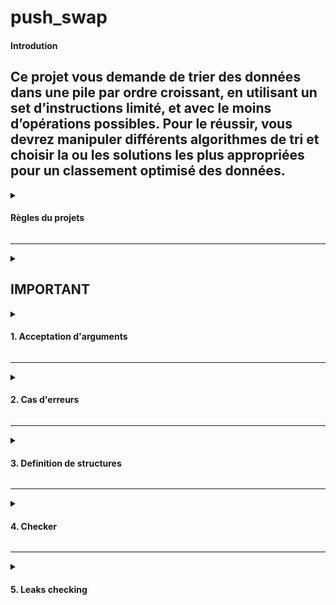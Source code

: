 # push_swap

#### Introdution
Ce projet vous demande de trier des données dans une pile par ordre croissant, en utilisant un set d’instructions limité, et avec le moins d’opérations possibles. Pour le réussir, vous devrez manipuler différents algorithmes de tri et choisir la ou les solutions les plus appropriées pour un classement optimisé des données.
----
<details><summary> 

#### Règles du projets

</summary>
Écrire un programme en C nommé `push_swap` qui trie les données et affiche sur la sortie standard le plus petit programme, fait d’instructions du langage Push swap, permettant de trier les entiers passés en paramètres.

Le jeu est constitué de 2 piles nommées a et b.

- Au départ la pile a contient une quantité aléatoire de négatif et/ou des nombres positifs qui ne peuvent pas être dupliqués. **La pile b est vide.**
- **Le but du jeu est de trier les nombres de la pile a par ordre croissant**. Pour ce faire, vous disposez des instructions suivantes :
- `sa` (swap a) : Intervertit les 2 premiers éléments au sommet de la pile a. Ne fait rien s’il n’y en a qu’un ou aucun.
- `sb` (swap b ) : Intervertit les 2 premiers éléments au sommet de la pile b. Ne fait rien s’il n’y en a qu’un ou aucun.
- `ss` : `sa` et `sb` en même temps.
- `pa` (push a) : Prend le premier élément au sommet de b et le met sur a. Ne fait rien si b est vide.
- `pb` (push b) : Prend le premier élément au sommet de a et le met sur b. Ne fait rien si a est vide.
- `ra` (rotate a) : Décale d’une position vers le haut tous les élements de la pile a. Le premier élément devient le dernier.
- `rb` (rotate b) : Décale d’une position vers le haut tous les élements de la pile b. Le premier élément devient le dernier.
- `rr` : `ra` et `rb` en même temps.
- `rra` (reverse rotate a) : Décale d’une position vers le bas tous les élements de la pile a. Le dernier élément devient le premier.
- `rrb` (reverse rotate b) : Décale d’une position vers le bas tous les élements de la pile b. Le dernier élément devient le premier.
- `rrr` : rra et rrb en même temps.</details>

---

<details><summary> 


## IMPORTANT

<details><summary> 

#### 1. Acceptation d'arguments

</summary> 

Les arguments peuvent être donné par deux manière:

1) Plusieurs chaînes de caractères:
```c
./push_swap 1 2 3
```
2) Une chaîne de caractère:

```c
./push_swap "1 2 3"
```

</details>

---


<details><summary> 

#### 2. Cas d'erreurs

</summary> 

```diff
- Si aucun argument n’est spécifié, le programme ne doit rien afficher.
- Si il y un seul nombre qui entre dans les limites de int, le programme ne fait rien.
 ```
- Si l'argument n'est pas un `int`, c'est-à-dire si l'argument est plus grand que INT_MAX ou plus petit que INT_MIN;
- Si l'argument n'est pas un `int`, c'est-à-dire que c'est un `char` (p.ex.  `zero` n'est pas un `int` mais une chaîne de caractères);
- S'il y a des doublons dans les arguments.

Par exemple les cas suivants doivent afficher le message d'erreur:

```c
./push_swap 1 2 3 -2147483648562244
./push_swap 1 2 3 214748364754123
./push_swap 1 2 3 four
./push_swap 1 2 3 3
```

<details><summary> 

##### Message d'erreur

</summary> 

##### Le message d'erreur est affiché à l'aide de la fonction 'write' ou `ft_putchar_fd` de la libtf afin de pouvoir indiquer un message d'erreur sur la sortie d'erreur stderr qui est le numéro **2**. Ensuite on ferme le programme avec `exit(0)`, où `0` indique que le programme s'ext exécuté correctement.

Voici deux exemples de fonction qui affiche le message d'erreur:
 
```c
void error_msg_stop(void)
{
     write(2, "Error\n", 6);
     exit(1);
}
```

or

```c
void error_msg_stop(void)
{
     ft_putchar_fd("Error\n", 2);
     exit(1);
}
```
</details>

<details><summary> 

##### Dépassement des valeurs limites des `int`.
</summary> 

##### Problème: `ft_atoi()` ne permet pas de gérer le dépassement de `INT_MIN` et `INT_MAX` de manière fiable. Une valeur qui dépassera les limites de `int` sera transformé en une valeur qui entre dans les limites. 

P.ex.
```
Input:

int a = 99999999999999999999999999999999999999;
printf("%d", a);

Output:
-1
```

Pour gérer ce problème, j'ai décidé vérifier s'il y a des erreurs avant d'utiliser `ft_atoi()`. Les arguments étant des strings, j'ai utilisé `ft_strlen()` et `ft_strncmp()`.

Voici un exemple:

```c
void    negative_int_check(char *str)
{
    char    *s_int_min;
    int     len;

    if (!str)
        return ;
    s_int_min = "-2147483648";
    len = ft_strlen(str);
    if (len > 11)
        error_msg_stop();
    if (len == 11 && ft_strncmp(s_int_min, str, 11) < 0)
        error_msg_stop();
}
```
</details>



</details>

---
<details><summary> 

#### 3. Definition de structures

</summary> 

```c
typedef struct s_stack
{
     int              content;
     int              index;
     int              position;
     struct s_stack    *next;
}                     t_stack;
```

</details>

---

<details><summary> 

#### 4. Checker

</summary> 

- Checker de l'école 42 (les droit d'exécution doivent être activé `chmod +x checker_Mac`


```c
ARG="4 67 3 87 23"; ./push_swap $ARG | ./checker_Mac $ARG

./push_swap 4 5 7 | ./checker_Mac $ARG
```
- Checker Random - génère des nombres aléatoires et utilise le checker de l'école 42 pour vérifier si les résultat est juste.

Placer les fichier `random.sh`, `random.ruby` et `checker` dans le dossier push_swap, et exécuter le script en indiquant le nombre d'arguments que vous voulez. P.ex. pour 150 nombres:

```
bash random.sh 500
```

</details>

---

<details><summary> 

#### 5. Leaks checking 

</summary>

Deux manières pour vérifier pour des leaks:

1) Dans le fichier `Makefile`:

```c
CFLAGS = -Wall -Wextra -Werror -g -fsanitize=address -fno-omit-frame-pointer
```
2) Lors de l'exécution du programme:

```c
leaks -atExit -- ./push_swap 5 32 147 8 
```

 

</details>
